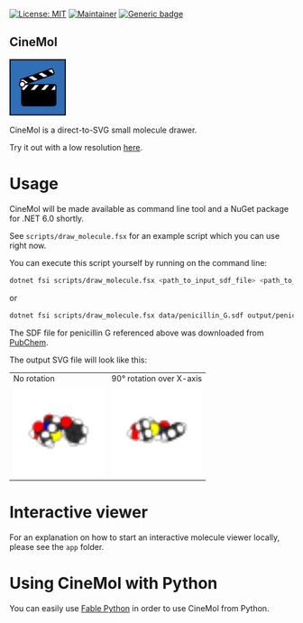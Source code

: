 [![License: MIT](https://img.shields.io/badge/License-MIT-yellow.svg)](./LICENSE)
[![Maintainer](https://img.shields.io/badge/Maintainer-davidmeijer-blue)](https://github.com/davidmeijer)
[![Generic badge](https://img.shields.io/badge/Version-alpha-green.svg)](https://shields.io/)

## CineMol

<img src="./logo.png" alt="logo" width="100">

CineMol is a direct-to-SVG small molecule drawer. 

Try it out with a low resolution [here](https://moltools.nl/cinemol).

# Usage

CineMol will be made available as command line tool and a NuGet package for .NET 6.0 shortly.

See `scripts/draw_molecule.fsx` for an example script which you can use right now.

You can execute this script yourself by running on the command line:

```bash 
dotnet fsi scripts/draw_molecule.fsx <path_to_input_sdf_file> <path_to_output_svg_file>
```

or 

```bash
dotnet fsi scripts/draw_molecule.fsx data/penicillin_G.sdf output/penicillin_G.svg
```

The SDF file for penicillin G referenced above was downloaded from [PubChem](https://pubchem.ncbi.nlm.nih.gov/compound/Penicillin-G).

The output SVG file will look like this:

<table>
  <tr>
    <td>No rotation</td>
    <td>90&deg; rotation over X-axis</td>
  </tr>
  <tr>
    <td>
        <img src="./data/penicillin_G.svg" alt="logo" width="160">
    </td>
    <td>
        <img src="./data/penicillin_G_rotated.svg" alt="logo" width="160">
    </td>
  </tr>
 </table>

# Interactive viewer 

For an explanation on how to start an interactive molecule viewer locally, please see the `app` folder.

# Using CineMol with Python

You can easily use [Fable Python](https://fable.io/Fable.Python/) in order to use CineMol from Python.


